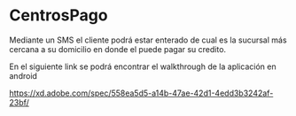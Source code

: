 # CentrosPago
Mediante un SMS el cliente podrá estar enterado de cual es la sucursal más cercana a su domicilio en donde el puede pagar su credito.


En el siguiente link se podrá encontrar el walkthrough de la aplicación en android

https://xd.adobe.com/spec/558ea5d5-a14b-47ae-42d1-4edd3b3242af-23bf/


